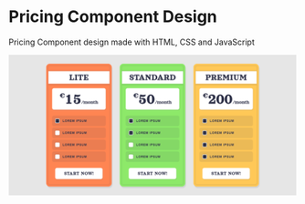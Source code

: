 # Pricing Component Design
Pricing Component design made with HTML, CSS and JavaScript  

<img src="PriceComponent.png">
